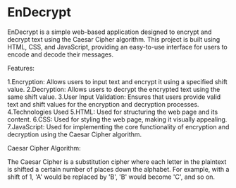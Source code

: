 # EnDecrypt

EnDecrypt is a simple web-based application designed to encrypt and decrypt text using the Caesar Cipher algorithm. This project is built using HTML, CSS, and JavaScript, providing an easy-to-use interface for users to encode and decode their messages.

Features:

1.Encryption: Allows users to input text and encrypt it using a specified shift value.
2.Decryption: Allows users to decrypt the encrypted text using the same shift value.
3.User Input Validation: Ensures that users provide valid text and shift values for the encryption and decryption     processes.
4.Technologies Used
5.HTML: Used for structuring the web page and its content.
6.CSS: Used for styling the web page, making it visually appealing.
7.JavaScript: Used for implementing the core functionality of encryption and decryption using the Caesar Cipher algorithm.


Caesar Cipher Algorithm:

The Caesar Cipher is a substitution cipher where each letter in the plaintext is shifted a certain number of places down the alphabet. For example, with a shift of 1, 'A' would be replaced by 'B', 'B' would become 'C', and so on.
